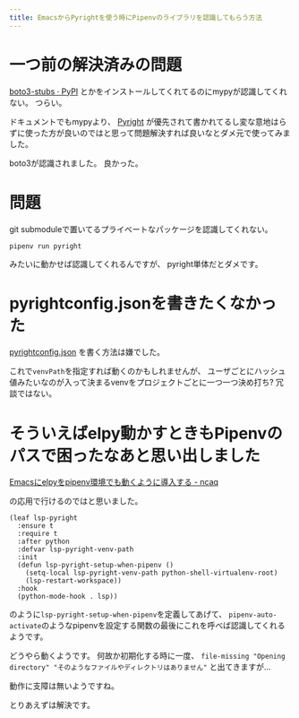 ```yaml
---
title: EmacsからPyrightを使う時にPipenvのライブラリを認識してもらう方法
---
```


# 一つ前の解決済みの問題

[boto3-stubs · PyPI](https://pypi.org/project/boto3-stubs/)
とかをインストールしてくれてるのにmypyが認識してくれない。
つらい。

ドキュメントでもmypyより、
[Pyright](https://github.com/microsoft/pyright)
が優先されて書かれてるし変な意地はらずに使った方が良いのではと思って問題解決すれば良いなとダメ元で使ってみました。

boto3が認識されました。
良かった。

# 問題

git submoduleで置いてるプライベートなパッケージを認識してくれない。

~~~console
pipenv run pyright
~~~

みたいに動かせば認識してくれるんですが、
pyright単体だとダメです。

# pyrightconfig.jsonを書きたくなかった

[pyrightconfig.json](https://github.com/microsoft/pyright/blob/master/docs/configuration.md)
を書く方法は嫌でした。

これで`venvPath`を指定すれば動くのかもしれませんが、
ユーザごとにハッシュ値みたいなのが入って決まるvenvをプロジェクトごとに一つ一つ決め打ち?
冗談ではない。

# そういえばelpy動かすときもPipenvのパスで困ったなあと思い出しました

[Emacsにelpyをpipenv環境でも動くように導入する - ncaq](https://www.ncaq.net/2020/09/23/16/23/59/)

の応用で行けるのではと思いました。

~~~elisp
(leaf lsp-pyright
  :ensure t
  :require t
  :after python
  :defvar lsp-pyright-venv-path
  :init
  (defun lsp-pyright-setup-when-pipenv ()
    (setq-local lsp-pyright-venv-path python-shell-virtualenv-root)
    (lsp-restart-workspace))
  :hook
  (python-mode-hook . lsp))
~~~

のように`lsp-pyright-setup-when-pipenv`を定義してあげて、
`pipenv-auto-activate`のようなpipenvを設定する関数の最後にこれを呼べば認識してくれるようです。

どうやら動くようです。
何故か初期化する時に一度、
`file-missing "Opening directory" "そのようなファイルやディレクトリはありません"`
と出てきますが…

動作に支障は無いようですね。

とりあえずは解決です。
